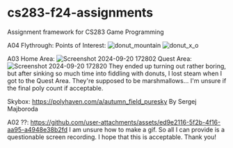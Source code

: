 # cs283-f24-assignments
Assignment framework for CS283 Game Programming

A04
Flythrough: 
Points of Interest:
![donut_mountain](https://github.com/user-attachments/assets/6e971077-83b7-4bad-b513-305972d050b1)
![donut_x_o](https://github.com/user-attachments/assets/f0d8eef1-bc53-4614-90b9-d62168487e86)


A03
Home Area: ![Screenshot 2024-09-20 172802](https://github.com/user-attachments/assets/e93c8685-0d76-455b-a4f2-813b2ba1b747)
Quest Area: ![Screenshot 2024-09-20 172820](https://github.com/user-attachments/assets/95189352-f671-4e78-80ef-2cfd7d35f7fc)
They ended up turning out rather boring, but after sinking so much time into fiddling with donuts, I lost steam when I got to the Quest Area. They're supposed to be marshmallows... I'm unsure if the final poly count if acceptable.

Skybox: https://polyhaven.com/a/autumn_field_puresky
By Sergej Majboroda


A02
??: https://github.com/user-attachments/assets/ed9e2116-5f2b-4f16-aa95-a4948e38b2fd
I am unsure how to make a gif. So all I can provide is a questionable screen recording. I hope that this is acceptable.
Thank you!
